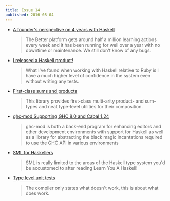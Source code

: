 ```yaml
---
title: Issue 14
published: 2016-08-04
---
```


-   [A founder's perspective on 4 years with Haskell](http://baatz.io/posts/haskell-in-a-startup/)

    > The Better platform gets around half a million learning actions every week and it has been running for well over a year with no downtime or maintenance. We still don't know of any bugs.

-   [I released a Haskell product!](https://jezenthomas.com/i-released-a-haskell-product/)

    > What I've found when working with Haskell relative to Ruby is I have a much higher level of confidence in the system even without writing any tests.

-   [First-class sums and products](http://nikita-volkov.github.io/first-class-sums-and-products/)

    > This library provides first-class multi-arity product- and sum-types and neat type-level utilities for their composition.

-   [ghc-mod Supporting GHC 8.0 and Cabal 1.24](https://mail.haskell.org/pipermail/haskell-cafe/2016-August/124533.html)

    > ghc-mod is both a back-end program for enhancing editors and other development environments with support for Haskell as well as a library for abstracting the black magic incantations required to use the GHC API in various environments

-   [SML for Haskellers](http://jozefg.bitbucket.org/posts/2015-04-24-sml-for-haskellers.html)

    > SML is really limited to the areas of the Haskell type system you'd be accustomed to after reading Learn You A Haskell!

-   [Type level unit tests](https://www.reddit.com/r/haskell/comments/4vl0yn/ann_type_level_unittests/)

    > The compiler only states what doesn't work, this is about what does work.
